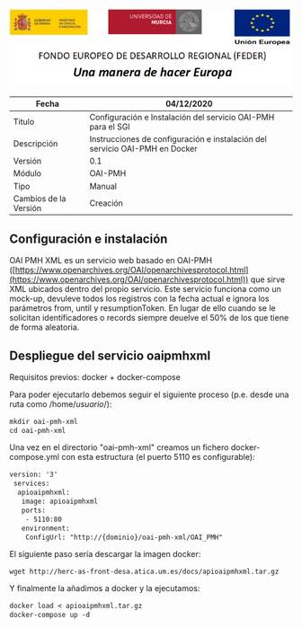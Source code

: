 ![](./CabeceraDocumentosMD.png)

| Fecha         | 04/12/2020                                                   |
| ------------- | ------------------------------------------------------------ |
|Titulo|Configuración e Instalación del servicio OAI-PMH para el SGI| 
|Descripción|Instrucciones de configuración e instalación del servicio OAI-PMH en Docker|
|Versión|0.1|
|Módulo|OAI-PMH|
|Tipo|Manual|
|Cambios de la Versión|Creación|

## Configuración e instalación

OAI PMH XML es un servicio web basado en OAI-PMH ([https://www.openarchives.org/OAI/openarchivesprotocol.html](https://www.openarchives.org/OAI/openarchivesprotocol.html)) que sirve XML ubicados dentro del propio servicio. Este servicio funciona como un mock-up, devuleve todos los registros con la fecha actual e ignora los parámetros from, until y resumptionToken. En lugar de ello cuando se le solicitan identificadores o records siempre deuelve el 50% de los que tiene de forma aleatoria.

Despliegue del servicio oaipmhxml
--------------------

Requisitos previos: docker + docker-compose

Para poder ejecutarlo debemos seguir el siguiente proceso (p.e. desde una ruta como /home/*usuario*/):

    mkdir oai-pmh-xml
    cd oai-pmh-xml

Una vez en el directorio "oai-pmh-xml" creamos un fichero docker-compose.yml con esta estructura (el puerto 5110 es configurable):

    version: '3'
     services:
      apioaipmhxml:
       image: apioaipmhxml
       ports:
        - 5110:80
       environment:
        ConfigUrl: "http://{dominio}/oai-pmh-xml/OAI_PMH"


El siguiente paso sería descargar la imagen docker:

    wget http://herc-as-front-desa.atica.um.es/docs/apioaipmhxml.tar.gz

Y finalmente la añadimos a docker y la ejecutamos:

    docker load < apioaipmhxml.tar.gz
    docker-compose up -d
